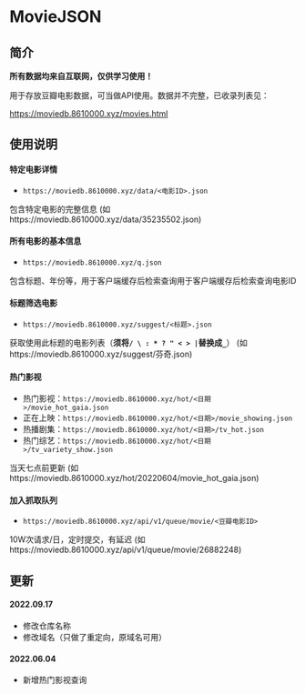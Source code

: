 # MovieJSON

## 简介
**所有数据均来自互联网，仅供学习使用！**

用于存放豆瓣电影数据，可当做API使用。数据并不完整，已收录列表见：

https://moviedb.8610000.xyz/movies.html

## 使用说明
#### 特定电影详情
- `https://moviedb.8610000.xyz/data/<电影ID>.json`
 
包含特定电影的完整信息 (如https://moviedb.8610000.xyz/data/35235502.json)

#### 所有电影的基本信息
- `https://moviedb.8610000.xyz/q.json`

包含标题、年份等，用于客户端缓存后检索查询用于客户端缓存后检索查询电影ID

#### 标题筛选电影
- `https://moviedb.8610000.xyz/suggest/<标题>.json`

获取使用此标题的电影列表（**须将`/ \ : * ? " < > |`替换成`_`**） (如https://moviedb.8610000.xyz/suggest/芬奇.json)


#### 热门影视
- 热门影视：`https://moviedb.8610000.xyz/hot/<日期>/movie_hot_gaia.json`
- 正在上映：`https://moviedb.8610000.xyz/hot/<日期>/movie_showing.json`
- 热播剧集：`https://moviedb.8610000.xyz/hot/<日期>/tv_hot.json`
- 热门综艺：`https://moviedb.8610000.xyz/hot/<日期>/tv_variety_show.json`

当天七点前更新 (如https://moviedb.8610000.xyz/hot/20220604/movie_hot_gaia.json)

#### 加入抓取队列
- `https://moviedb.8610000.xyz/api/v1/queue/movie/<豆瓣电影ID>`

10W次请求/日，定时提交，有延迟 (如https://moviedb.8610000.xyz/api/v1/queue/movie/26882248)

## 更新
#### 2022.09.17
- 修改仓库名称
- 修改域名（只做了重定向，原域名可用）

#### 2022.06.04
- 新增热门影视查询
